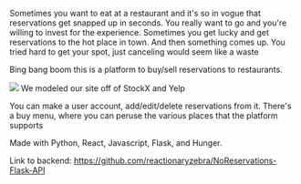 Sometimes you want to eat at a restaurant and it's so in vogue that reservations get snapped up in seconds. You really want to go and you're willing to invest for the experience.
Sometimes you get lucky and get reservations to the hot place in town. And then something comes up. You tried hard to get your spot, just canceling would seem like a waste

Bing bang boom this is a platform to buy/sell reservations to restaurants. 

<img src="https://i.imgur.com/T7SlI81.jpg"/>
We modeled our site off of StockX and Yelp

You can make a user account, add/edit/delete reservations from it. There's a buy menu, where you can peruse the various places that the platform supports

Made with Python, React, Javascript, Flask, and Hunger.

Link to backend:
<a href="https://github.com/reactionaryzebra/NoReservations-Flask-API"> https://github.com/reactionaryzebra/NoReservations-Flask-API</a>
